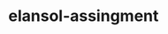 # elansol-assingment


<!--
// test user
 {
  "userName": "salman",
  "dob" : "12/12/2012",
  "password": "123123",
  "email": "salman@gmail.com"
}
 -->